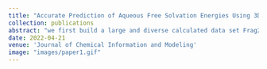 ```yaml
---
title: "Accurate Prediction of Aqueous Free Solvation Energies Using 3D Atomic Feature-Based Graph Neural Network with Transfer Learning"
collection: publications
abstract: "we first build a large and diverse calculated data set Frag20-Aqsol-100K of aqueous solvation free energy with reasonable computational cost and accuracy via electronic structure calculations with continuum solvent models. Then, we develop a novel 3D atomic feature-based GNN model with the principal neighborhood aggregation (PNAConv) and demonstrate that 3D atomic features obtained from molecular mechanics-optimized geometries can significantly improve the learning power of GNN models in predicting calculated solvation free energies. Finally, we employ a transfer learning strategy by pre-training our DL model on Frag20-Aqsol-100K and fine-tuning it on the small experimental data set, and the fine-tuned model A3D-PNAConv-FT achieves the state-of-the-art prediction on the FreeSolv data set with a root-mean-squared error of 0.719 kcal/mol and a mean-absolute error of 0.417 kcal/mol using random data splits. "
date: 2022-04-21
venue: 'Journal of Chemical Information and Modeling'
image: "images/paper1.gif"
---
```

